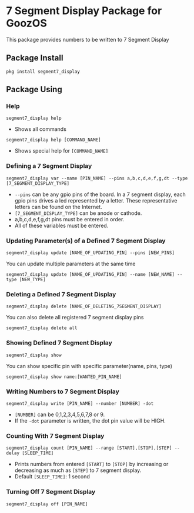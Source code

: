 # 7 Segment Display Package for GoozOS
This package provides numbers to be written to 7 Segment Display
## Package Install
```shell
pkg install segment7_display
```
## Package Using

### Help
```shell
segment7_display help
```
* Shows all commands
```shell
segment7_display help [COMMAND_NAME]
```
* Shows special help for `[COMMAND_NAME]`

### Defining a 7 Segment Display
```shell
segment7_display var --name [PIN_NAME] --pins a,b,c,d,e,f,g,dt --type [7_SEGMENT_DISPLAY_TYPE]
```
* `--pins` can be any gpio pins of the board. In a 7 segment display, each gpio pins drives a led represented by a letter. These representative letters can be found on the Internet.
* `[7_SEGMENT_DISPLAY_TYPE]` can be anode or cathode.
* a,b,c,d,e,f,g,dt pins must be entered in order.
* All of these variables must be entered.

### Updating Parameter(s) of a Defined 7 Segment Display
```shell
segment7_display update [NAME_OF_UPDATING_PIN] --pins [NEW_PINS]
``` 
You can update multiple parameters at the same time
```shell
segment7_display update [NAME_OF_UPDATING_PIN] --name [NEW_NAME] --type [NEW_TYPE]
```

### Deleting a Defined 7 Segment Display
```shell
segment7_display delete [NAME_OF_DELETING_7SEGMENT_DISPLAY]
```
You can also delete all registered 7 segment display pins
```shell
segment7_display delete all
```

### Showing Defined 7 Segment Display
```shell
segment7_display show
```
You can show specific pin with specific parameter(name, pins, type)
```shell
segment7_display show name:[WANTED_PIN_NAME]
```

### Writing Numbers to 7 Segment Display
```shell 
segment7_display write [PIN_NAME] --number [NUMBER] -dot
```
* `[NUMBER]` can be 0,1,2,3,4,5,6,7,8 or 9.
* If the `-dot` parameter is written, the dot pin value will be HIGH.

### Counting With 7 Segment Display
```shell 
segment7_display count [PIN_NAME] --range [START],[STOP],[STEP] --delay [SLEEP_TIME]
```
* Prints numbers from entered `[START]` to `[STOP]` by increasing or decreasing as much as `[STEP]` to 7 segment display.
* Default `[SLEEP_TIME]`: 1 second

### Turning Off 7 Segment Display
```shell
segment7_display off [PIN_NAME]
```
